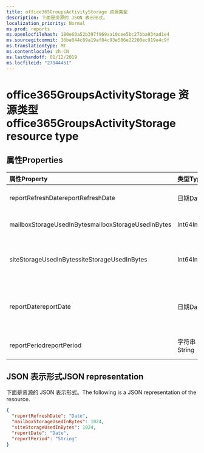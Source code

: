 ```yaml
---
title: office365GroupsActivityStorage 资源类型
description: 下面是资源的 JSON 表示形式。
localization_priority: Normal
ms.prod: reports
ms.openlocfilehash: 180e60a52b397f969aa10cee5bc27bba934ad1e4
ms.sourcegitcommit: 36be044c89a19af84c93e586e22200ec919e4c9f
ms.translationtype: MT
ms.contentlocale: zh-CN
ms.lasthandoff: 01/12/2019
ms.locfileid: "27944451"
---
```

# <a name="office365groupsactivitystorage-resource-type"></a><span data-ttu-id="b7109-103">office365GroupsActivityStorage 资源类型</span><span class="sxs-lookup"><span data-stu-id="b7109-103">office365GroupsActivityStorage resource type</span></span>

## <a name="properties"></a><span data-ttu-id="b7109-104">属性</span><span class="sxs-lookup"><span data-stu-id="b7109-104">Properties</span></span>

| <span data-ttu-id="b7109-105">属性</span><span class="sxs-lookup"><span data-stu-id="b7109-105">Property</span></span>                  | <span data-ttu-id="b7109-106">类型</span><span class="sxs-lookup"><span data-stu-id="b7109-106">Type</span></span>   | <span data-ttu-id="b7109-107">Description</span><span class="sxs-lookup"><span data-stu-id="b7109-107">Description</span></span>                              |
| :------------------------ | :----- | ---------------------------------------- |
| <span data-ttu-id="b7109-108">reportRefreshDate</span><span class="sxs-lookup"><span data-stu-id="b7109-108">reportRefreshDate</span></span>         | <span data-ttu-id="b7109-109">日期</span><span class="sxs-lookup"><span data-stu-id="b7109-109">Date</span></span>   | <span data-ttu-id="b7109-110">内容最晚日期。</span><span class="sxs-lookup"><span data-stu-id="b7109-110">The latest date of the content.</span></span>          |
| <span data-ttu-id="b7109-111">mailboxStorageUsedInBytes</span><span class="sxs-lookup"><span data-stu-id="b7109-111">mailboxStorageUsedInBytes</span></span> | <span data-ttu-id="b7109-112">Int64</span><span class="sxs-lookup"><span data-stu-id="b7109-112">Int64</span></span>  | <span data-ttu-id="b7109-113">使用组邮箱中的存储。</span><span class="sxs-lookup"><span data-stu-id="b7109-113">The storage used in group mailbox.</span></span>       |
| <span data-ttu-id="b7109-114">siteStorageUsedInBytes</span><span class="sxs-lookup"><span data-stu-id="b7109-114">siteStorageUsedInBytes</span></span>    | <span data-ttu-id="b7109-115">Int64</span><span class="sxs-lookup"><span data-stu-id="b7109-115">Int64</span></span>  | <span data-ttu-id="b7109-116">在 SharePoint 文档库中使用的存储。</span><span class="sxs-lookup"><span data-stu-id="b7109-116">The storage used in SharePoint document library.</span></span> |
| <span data-ttu-id="b7109-117">reportDate</span><span class="sxs-lookup"><span data-stu-id="b7109-117">reportDate</span></span>                | <span data-ttu-id="b7109-118">日期</span><span class="sxs-lookup"><span data-stu-id="b7109-118">Date</span></span>   | <span data-ttu-id="b7109-119">Exchange 和 SharePoint 的快照日期用于存储。</span><span class="sxs-lookup"><span data-stu-id="b7109-119">The snapshot date for Exchange and SharePoint used storage.</span></span> |
| <span data-ttu-id="b7109-120">reportPeriod</span><span class="sxs-lookup"><span data-stu-id="b7109-120">reportPeriod</span></span>              | <span data-ttu-id="b7109-121">字符串</span><span class="sxs-lookup"><span data-stu-id="b7109-121">String</span></span> | <span data-ttu-id="b7109-122">报告涵盖天数。</span><span class="sxs-lookup"><span data-stu-id="b7109-122">The number of days the report covers.</span></span>    |

## <a name="json-representation"></a><span data-ttu-id="b7109-123">JSON 表示形式</span><span class="sxs-lookup"><span data-stu-id="b7109-123">JSON representation</span></span>

<span data-ttu-id="b7109-124">下面是资源的 JSON 表示形式。</span><span class="sxs-lookup"><span data-stu-id="b7109-124">The following is a JSON representation of the resource.</span></span>

<!-- {
  "blockType": "resource",
  "@odata.type": "microsoft.graph.office365GroupsActivityStorage"
} -->

```json
{
  "reportRefreshDate": "Date", 
  "mailboxStorageUsedInBytes": 1024, 
  "siteStorageUsedInBytes": 1024, 
  "reportDate": "Date", 
  "reportPeriod": "String"
}
```
